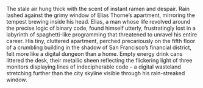 The stale air hung thick with the scent of instant ramen and despair.  Rain lashed against the grimy window of Elias Thorne’s apartment, mirroring the tempest brewing inside his head.  Elias, a man whose life revolved around the precise logic of binary code, found himself utterly, frustratingly lost in a labyrinth of spaghetti-like programming that threatened to unravel his entire career.  His tiny, cluttered apartment, perched precariously on the fifth floor of a crumbling building in the shadow of San Francisco’s financial district, felt more like a digital dungeon than a home.  Empty energy drink cans littered the desk, their metallic sheen reflecting the flickering light of three monitors displaying lines of indecipherable code – a digital wasteland stretching further than the city skyline visible through his rain-streaked window.
